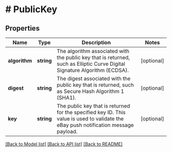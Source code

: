 # # PublicKey

## Properties

Name | Type | Description | Notes
------------ | ------------- | ------------- | -------------
**algorithm** | **string** | The algorithm associated with the public key that is returned, such as Elliptic Curve Digital Signature Algorithm (ECDSA). | [optional]
**digest** | **string** | The digest associated with the public key that is returned, such as Secure Hash Algorithm 1 (SHA1). | [optional]
**key** | **string** | The public key that is returned for the specified key ID. This value is used to validate the eBay push notification message payload. | [optional]

[[Back to Model list]](../../README.md#models) [[Back to API list]](../../README.md#endpoints) [[Back to README]](../../README.md)
